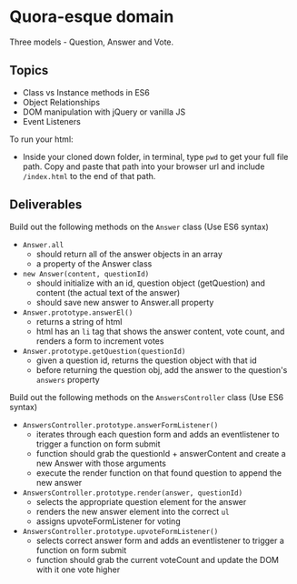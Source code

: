 # Quora-esque domain

Three models - Question, Answer and Vote.

## Topics

+ Class vs Instance methods in ES6
+ Object Relationships
+ DOM manipulation with jQuery or vanilla JS
+ Event Listeners

To run your html:

- Inside your cloned down folder, in terminal, type `pwd` to get your full file path. Copy and paste that path into your browser url and include `/index.html` to the end of that path.

## Deliverables

Build out the following methods on the `Answer` class (Use ES6 syntax)

+ `Answer.all`
  + should return all of the answer objects in an array
  + a property of the Answer class
+ `new Answer(content, questionId)`
  + should initialize with an id, question object (getQuestion) and content (the actual text of the answer)
  + should save new answer to Answer.all property
+ `Answer.prototype.answerEl()`
  + returns a string of html
  + html has an `li` tag that shows the answer content, vote count, and renders a form to increment votes
+ `Answer.prototype.getQuestion(questionId)`
  + given a question id, returns the question object with that id
  + before returning the question obj, add the answer to the question's `answers` property

Build out the following methods on the `AnswersController` class (Use ES6 syntax)

+ `AnswersController.prototype.answerFormListener()`
  + iterates through each question form and adds an eventlistener to trigger a function on form submit
  + function should grab the questionId + answerContent and create a new Answer with those arguments
  + execute the render function on that found question to append the new answer
+ `AnswersController.prototype.render(answer, questionId)`
  + selects the appropriate question element for the answer
  + renders the new answer element into the correct `ul`
  + assigns upvoteFormListener for voting
+ `AnswersController.prototype.upvoteFormListener()`
  + selects correct answer form and adds an eventlistener to trigger a function on form submit
  + function should grab the current voteCount and update the DOM with it one vote higher
